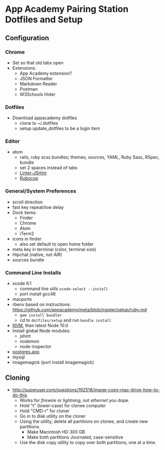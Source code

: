 # App Academy Pairing Station Dotfiles and Setup

## Configuration

### Chrome
* Set so that old tabs open
* Extensions:
    * App Academy extension?
    * JSON Formatter
    * Markdown Reader
    * Postman
    * W3Schools Hider

### Dotfiles
* Download appacademy dotfiles
    * clone to ~/.dotfiles
    * setup update_dotfiles to be a login item

### Editor
* atom
    * rails, ruby scss bundles; themes; sources, YAML, Ruby Sass, RSpec, bundle
    * set 2 spaces instead of tabs
    * [Linter-JSHint](https://atom.io/packages/linter-jshint)
    * [Rubocop](https://atom.io/packages/linter-rubocop)

### General/System Preferences
* scroll direction
* fast key repeat/low delay
* Dock items:
    * Finder
    * Chrome
    * Atom
    * iTerm2
* icons in finder
    * also set default to open home folder
* meta key in terminal (color, terminal size)
* Hipchat (native, not AIR)
* sources bundle

### Command Line Installs
* xcode 6.1
    * command line utils `xcode-select --install`
    * port install gcc48
* macports
* rbenv based on instructions: https://github.com/appacademy/meta/blob/master/setup/ruby.md
    * `gem install bundler`
    * cd to `dotfiles/setup` and run `bundle install`
* [NVM](https://github.com/creationix/nvm), then latest Node 10.0
* Install global Node modules:
    * jshint
    * nodemon
    * node-inspector
* [postgres.app](http://postgresapp.com/)
* mysql
* imagemagick (port install imagemagick)

## Cloning
* http://superuser.com/questions/192518/image-copy-mac-drive-how-to-do-this
    * Works for *firewire* or *lightning*, not *ethernet* you dope.
    * Hold "t" (lower-case) for clonee computer
    * Hold "CMD-r" for cloner
    * Go in to disk utility on the cloner
    * Using the utility, delete all partitions on clonee, and create new partitions.
        * Make Macintosh HD 300 GB
        * Make both partitions Journaled, case-sensitive
    * Use the disk copy utility to copy over both partitions, one at a time.
